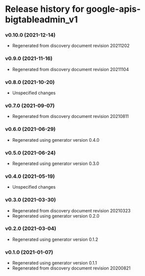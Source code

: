 # Release history for google-apis-bigtableadmin_v1

### v0.10.0 (2021-12-14)

* Regenerated from discovery document revision 20211202

### v0.9.0 (2021-11-16)

* Regenerated from discovery document revision 20211104

### v0.8.0 (2021-10-20)

* Unspecified changes

### v0.7.0 (2021-09-07)

* Regenerated from discovery document revision 20210811

### v0.6.0 (2021-06-29)

* Regenerated using generator version 0.4.0

### v0.5.0 (2021-06-24)

* Regenerated using generator version 0.3.0

### v0.4.0 (2021-05-19)

* Unspecified changes

### v0.3.0 (2021-03-30)

* Regenerated from discovery document revision 20210323
* Regenerated using generator version 0.2.0

### v0.2.0 (2021-03-04)

* Regenerated using generator version 0.1.2

### v0.1.0 (2021-01-07)

* Regenerated using generator version 0.1.1
* Regenerated from discovery document revision 20200821

